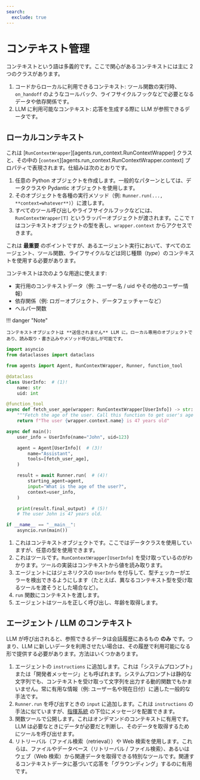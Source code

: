 ```yaml
---
search:
  exclude: true
---
```

# コンテキスト管理

コンテキストという語は多義的です。ここで関心があるコンテキストには主に 2 つのクラスがあります。

1. コードからローカルに利用できるコンテキスト: ツール関数の実行時、`on_handoff` のようなコールバック、ライフサイクルフックなどで必要となるデータや依存関係です。
2. LLM に利用可能なコンテキスト: 応答を生成する際に LLM が参照できるデータです。

## ローカルコンテキスト

これは [`RunContextWrapper`][agents.run_context.RunContextWrapper] クラスと、その中の [`context`][agents.run_context.RunContextWrapper.context] プロパティで表現されます。仕組みは次のとおりです。

1. 任意の Python オブジェクトを作成します。一般的なパターンとしては、データクラスや Pydantic オブジェクトを使用します。
2. そのオブジェクトを各種の実行メソッド（例: `Runner.run(..., **context=whatever**)`）に渡します。
3. すべてのツール呼び出しやライフサイクルフックなどには、`RunContextWrapper[T]` というラッパーオブジェクトが渡されます。ここで `T` はコンテキストオブジェクトの型を表し、`wrapper.context` からアクセスできます。

これは  **最重要**  のポイントですが、あるエージェント実行において、すべてのエージェント、ツール関数、ライフサイクルなどは同じ種類（_type_）のコンテキストを使用する必要があります。

コンテキストは次のような用途に使えます:

-   実行用のコンテキストデータ（例: ユーザー名 / uid やその他のユーザー情報）
-   依存関係（例: ロガーオブジェクト、データフェッチャーなど）
-   ヘルパー関数

!!! danger "Note"

    コンテキストオブジェクトは **送信されません** LLM に。ローカル専用のオブジェクトであり、読み取り・書き込みやメソッド呼び出しが可能です。

```python
import asyncio
from dataclasses import dataclass

from agents import Agent, RunContextWrapper, Runner, function_tool

@dataclass
class UserInfo:  # (1)!
    name: str
    uid: int

@function_tool
async def fetch_user_age(wrapper: RunContextWrapper[UserInfo]) -> str:  # (2)!
    """Fetch the age of the user. Call this function to get user's age information."""
    return f"The user {wrapper.context.name} is 47 years old"

async def main():
    user_info = UserInfo(name="John", uid=123)

    agent = Agent[UserInfo](  # (3)!
        name="Assistant",
        tools=[fetch_user_age],
    )

    result = await Runner.run(  # (4)!
        starting_agent=agent,
        input="What is the age of the user?",
        context=user_info,
    )

    print(result.final_output)  # (5)!
    # The user John is 47 years old.

if __name__ == "__main__":
    asyncio.run(main())
```

1. これはコンテキストオブジェクトです。ここではデータクラスを使用していますが、任意の型を使用できます。
2. これはツールです。`RunContextWrapper[UserInfo]` を受け取っているのがわかります。ツールの実装はコンテキストから値を読み取ります。
3. エージェントにはジェネリクスの `UserInfo` を付与して、型チェッカーがエラーを検出できるようにします（たとえば、異なるコンテキスト型を受け取るツールを渡そうとした場合など）。
4. `run` 関数にコンテキストを渡します。
5. エージェントはツールを正しく呼び出し、年齢を取得します。

## エージェント / LLM のコンテキスト

LLM が呼び出されると、参照できるデータは会話履歴にあるもの  **のみ**  です。つまり、LLM に新しいデータを利用させたい場合は、その履歴で利用可能になる形で提供する必要があります。方法はいくつかあります。

1. エージェントの `instructions` に追加します。これは「システムプロンプト」または「開発者メッセージ」とも呼ばれます。システムプロンプトは静的な文字列でも、コンテキストを受け取って文字列を出力する動的関数でもかまいません。常に有用な情報（例: ユーザー名や現在日付）に適した一般的な手法です。
2. `Runner.run` を呼び出すときの `input` に追加します。これは `instructions` の手法に似ていますが、[指揮系統](https://cdn.openai.com/spec/model-spec-2024-05-08.html#follow-the-chain-of-command) の下位にメッセージを配置できます。
3. 関数ツールで公開します。これはオンデマンドのコンテキストに有用です。LLM は必要なときにデータが必要だと判断し、そのデータを取得するためにツールを呼び出せます。
4. リトリーバル（ファイル検索（retrieval））や Web 検索を使用します。これらは、ファイルやデータベース（リトリーバル / ファイル検索）、あるいはウェブ（Web 検索）から関連データを取得できる特別なツールです。関連するコンテキストデータに基づいて応答を「グラウンディング」するのに有用です。